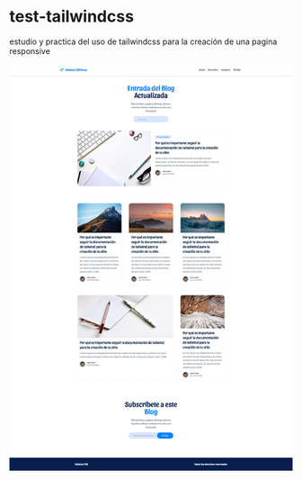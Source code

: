 # test-tailwindcss

estudio y practica del uso de tailwindcss para la creación de una pagina responsive

<img width=“100%” src=Captura.jpeg />
